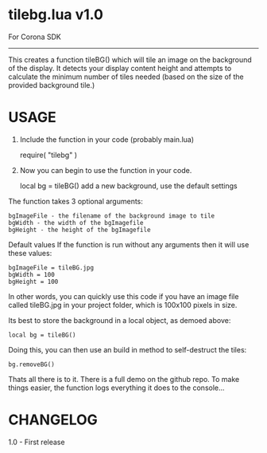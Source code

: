 # tilebg.lua v1.0
For Corona SDK
***
This creates a function tileBG() which will tile an image on the background of the display. It detects your display content height and attempts to calculate the minimum number of tiles needed (based on the size of the provided background tile.)

# USAGE

1) Include the function in your code (probably main.lua)

	require( "tilebg" )


2) Now you can begin to use the function in your code. 

	local bg = tileBG() add a new background, use the default settings
	
The function takes 3 optional arguments:

	bgImageFile - the filename of the background image to tile
	bgWidth - the width of the bgImagefile
	bgHeight - the height of the bgImagefile

Default values
If the function is run without any arguments then it will use these values:

	bgImageFile = tileBG.jpg
	bgWidth = 100
	bgHeight = 100

In other words, you can quickly use this code if you have an image file called tileBG.jpg in your project folder, which is 100x100 pixels in size.

Its best to store the background in a local object, as demoed above:

	local bg = tileBG()

Doing this, you can then use an build in method to self-destruct the tiles:

	bg.removeBG()

Thats all there is to it. There is a full demo on the github repo. To make things easier, the function logs everything it does to the console...

# CHANGELOG
1.0 - First release

